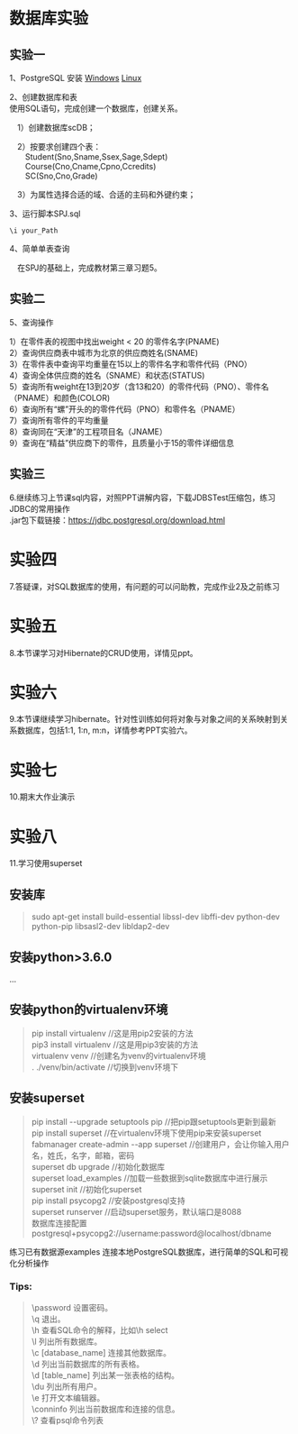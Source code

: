 # 数据库实验
## 实验一
1、PostgreSQL 安装
[Windows](https://www.yiibai.com/postgresql/install-postgresql.html)
[Linux](https://www.cnblogs.com/freeweb/p/8006639.html)


2、创建数据库和表  
使用SQL语句，完成创建一个数据库，创建关系。

&emsp;1）创建数据库scDB；

&emsp;2）按要求创建四个表：  
&emsp;&emsp;Student(Sno,Sname,Ssex,Sage,Sdept)  
&emsp;&emsp;Course(Cno,Cname,Cpno,Ccredits)  
&emsp;&emsp;SC(Sno,Cno,Grade)
  
&emsp;3）为属性选择合适的域、合适的主码和外键约束；

3、运行脚本SPJ.sql
```
\i your_Path
```
4、简单单表查询  

&emsp;在SPJ的基础上，完成教材第三章习题5。

## 实验二
5、查询操作

  1）在零件表的视图中找出weight < 20 的零件名字(PNAME)  
  2）查询供应商表中城市为北京的供应商姓名(SNAME)  
  3）在零件表中查询平均重量在15以上的零件名字和零件代码（PNO）  
  4）查询全体供应商的姓名（SNAME）和状态(STATUS)  
  5）查询所有weight在13到20岁（含13和20）的零件代码（PNO）、零件名（PNAME）和颜色(COLOR)  
  6）查询所有“螺”开头的的零件代码（PNO）和零件名（PNAME）  
  7）查询所有零件的平均重量  
  8）查询同在“天津”的工程项目名（JNAME）  
  9）查询在“精益”供应商下的零件，且质量小于15的零件详细信息  

## 实验三
6.继续练习上节课sql内容，对照PPT讲解内容，下载JDBSTest压缩包，练习JDBC的常用操作  
.jar包下载链接：https://jdbc.postgresql.org/download.html

# 实验四
7.答疑课，对SQL数据库的使用，有问题的可以问助教，完成作业2及之前练习

# 实验五
8.本节课学习对Hibernate的CRUD使用，详情见ppt。

# 实验六
9.本节课继续学习hibernate。针对性训练如何将对象与对象之间的关系映射到关系数据库，包括1:1, 1:n, m:n，详情参考PPT实验六。

# 实验七
10.期末大作业演示

# 实验八
11.学习使用superset
## 安装库
>sudo apt-get install build-essential libssl-dev libffi-dev python-dev python-pip libsasl2-dev libldap2-dev  
## 安装python>3.6.0
...
## 安装python的virtualenv环境
>pip install virtualenv    //这是用pip2安装的方法  
>pip3 install virtualenv  //这是用pip3安装的方法  
>virtualenv venv          //创建名为venv的virtualenv环境  
>. ./venv/bin/activate    //切换到venv环境下  
## 安装superset
>pip install --upgrade setuptools pip  //把pip跟setuptools更新到最新  
>pip install superset   //在virtualenv环境下使用pip来安装superset  
>fabmanager create-admin --app superset   //创建用户，会让你输入用户名，姓氏，名字，邮箱，密码  
>superset db upgrade   //初始化数据库  
>superset load_examples  //加载一些数据到sqlite数据库中进行展示  
>superset init           //初始化superset  
>pip install psycopg2    //安装postgresql支持  
>superset runserver      //启动superset服务，默认端口是8088  
>数据库连接配置  
>postgresql+psycopg2://username:password@localhost/dbname  

练习已有数据源examples
连接本地PostgreSQL数据库，进行简单的SQL和可视化分析操作


### Tips:
>\password           设置密码。  
\q                  退出。  
\h                  查看SQL命令的解释，比如\h select    
\l                  列出所有数据库。  
\c [database_name]  连接其他数据库。  
\d                  列出当前数据库的所有表格。  
\d [table_name]     列出某一张表格的结构。  
\du                 列出所有用户。  
\e                  打开文本编辑器。  
\conninfo           列出当前数据库和连接的信息。  
\\?                  查看psql命令列表
